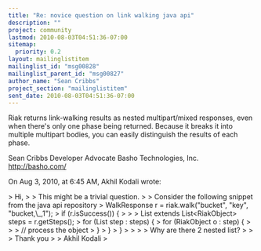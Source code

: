 ```yaml
---
title: "Re: novice question on link walking java api"
description: ""
project: community
lastmod: 2010-08-03T04:51:36-07:00
sitemap:
  priority: 0.2
layout: mailinglistitem
mailinglist_id: "msg00828"
mailinglist_parent_id: "msg00827"
author_name: "Sean Cribbs"
project_section: "mailinglistitem"
sent_date: 2010-08-03T04:51:36-07:00
---
```



Riak returns link-walking results as nested multipart/mixed responses, even 
when there's only one phase being returned. Because it breaks it into multiple 
multipart bodies, you can easily distinguish the results of each phase.

Sean Cribbs 
Developer Advocate
Basho Technologies, Inc.
http://basho.com/

On Aug 3, 2010, at 6:45 AM, Akhil Kodali wrote:

&gt; Hi,
&gt; 
&gt; This might be a trivial question.
&gt; 
&gt; Consider the following snippet from the java api repository
&gt; WalkResponse r = riak.walk("bucket", "key", "bucket,\\_,1");
&gt; if (r.isSuccess()) {
&gt; 
&gt; 
&gt; List extends List&lt;RiakObject&gt; steps = r.getSteps();
&gt; for (List step : steps) {
&gt; for (RiakObject o : step) {
&gt; 
&gt; 
&gt; // process the object
&gt; }
&gt; }
&gt; }
&gt; 
&gt; 
&gt; 
&gt; Why are there 2 nested list?
&gt; 
&gt; 
&gt; Thank you
&gt; 
&gt; Akhil Kodali
&gt; 

